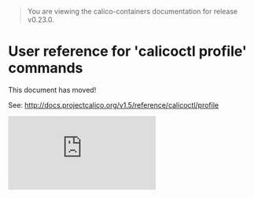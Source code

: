 > You are viewing the calico-containers documentation for release v0.23.0.

# User reference for 'calicoctl profile' commands
This document has moved!

See: http://docs.projectcalico.org/v1.5/reference/calicoctl/profile

[![Analytics](https://calico-ga-beacon.appspot.com/UA-52125893-3/calico-containers/docs/calicoctl/profile.md?pixel)](https://github.com/igrigorik/ga-beacon)
